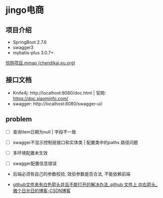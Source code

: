 # jingo电商

## 项目介绍

- SpringBoot 2.7.6
- swagger3 
- mybatis-plus 3.0.7+



[惊购项目.mmap (chendikai.eu.org)](https://chendikai.eu.org/)

## 接口文档
- Knife4j: http://localhost:8080/doc.html   |  官网: https://doc.xiaominfo.com/
- swagger: http://localhost:8080/swagger-ui/

## problem
- [ ] 查询item日期为null   | 字段不一致
- [ ] swagger不显示控制层接口和实体类 |  配置类中的paths 路径问题
- [ ] 多环境配置未生效
- [ ] swagger配置信息错误


- 后端必须有自己的参数校验, 效验参数是否合法, 不能依赖前端 

- [github文件夹有白色箭头并且不能打开的解决办法_github 文件上 向右箭头_微个日光日的博客-CSDN博客](https://blog.csdn.net/xiebaochun/article/details/114143346)